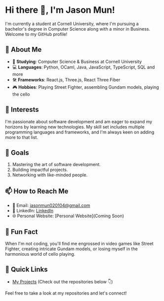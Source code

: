 # Hi there 👋, I'm Jason Mun!

I'm currently a student at Cornell University, where I'm pursuing a bachelor's degree in Computer Science along with a minor in Business. Welcome to my GitHub profile!

## 🌱 About Me

- 🏫 **Studying**: Computer Science & Business at Cornell University
- 💻 **Languages**: Python, OCaml, Java, JavaScript, TypeScript, SQL and more
- 🛠 **Frameworks**: React.js, Three.js, React Three Fiber
- 🎮 **Hobbies**: Playing Street Fighter, assembling Gundam models, playing the cello

## 🌟 Interests

I'm passionate about software development and am eager to expand my horizons by learning new technologies. My skill set includes multiple programming languages and frameworks, and I'm always keen on adding more to that list.

## 🎯 Goals

1. Mastering the art of software development.
2. Building impactful projects.
3. Networking with like-minded people.

## 📫 How to Reach Me

- 📧 Email: [jasonmun020104@gmail.com](mailto:jasonmun020104@gmail.com)
- 💼 LinkedIn: [LinkedIn](https://www.linkedin.com/in/jason-mun-25181b1b9/)
- 🌐 Personal Website: [Personal Website](Coming Soon)

## 🎵 Fun Fact

When I'm not coding, you'll find me engrossed in video games like Street Fighter, creating intricate Gundam models, or losing myself in the harmonious world of cello playing.

## 🔗 Quick Links

- [My Projects](#) (Check out the repositories below 👇)

Feel free to take a look at my repositories and let's connect!
